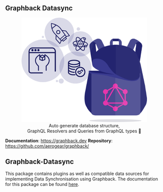 ## Graphback Datasync

<p align="center">
  <img width="400" src="https://raw.githubusercontent.com/aerogear/graphback/master/website/static/img/logo.png"/>
  <br/>
  Auto generate database structure, <br/>
  GraphQL Resolvers and Queries from GraphQL types 🚀
</p>

**Documentation**: https://graphback.dev
**Repository**: https://github.com/aerogear/graphback/

## Graphback-Datasync

This package contains plugins as well as compatible data sources for implementing Data Synchronisation using Graphback. The documentation for this package can be found [here](https://graphback.dev/docs/next/datasync/datasync-intro).
